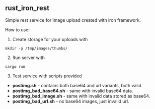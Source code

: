 ## rust_iron_rest
Simple rest service for image upload created with iron framework.

How to use:

1. Create storage for your uploads with
```
mkdir -p /tmp/images/thumbs/
```
2. Run server with
```
cargo run
```
3. Test service with scripts provided
- **postimg.sh** - contains both base64 and url variants, both valid.
- **postimg_bad_base64.sh** - same with invalid base64 data.
- **postimg_bad_image.sh** - same with invalid data stored as base64.
- **postimg_bad_url.sh** - no base64 images, just invalid url.
